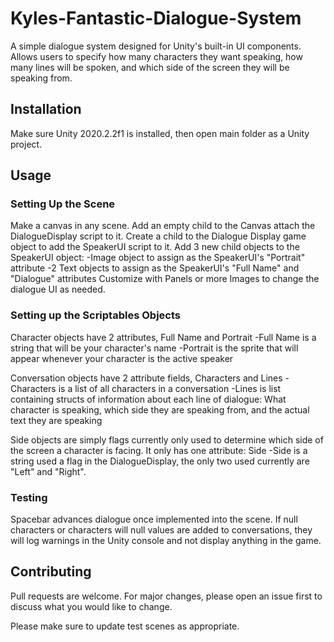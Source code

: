 # Kyles-Fantastic-Dialogue-System
A simple dialogue system designed for Unity's built-in UI components. Allows users to specify how many characters they want speaking, how many lines will be spoken, and which side of the screen they will be speaking from.
## Installation
Make sure Unity 2020.2.2f1 is installed, then open main folder as a Unity project.
## Usage
### Setting Up the Scene
Make a canvas in any scene. 
Add an empty child to the Canvas attach the DialogueDisplay script to it. 
Create a child to the Dialogue Display game object to add the SpeakerUI script to it.
Add 3 new child objects to the SpeakerUI object:
  -Image object to assign as the SpeakerUI's "Portrait" attribute
  -2 Text objects to assign as the SpeakerUI's "Full Name" and "Dialogue" attributes
Customize with Panels or more Images to change the dialogue UI as needed. 
### Setting up the Scriptables Objects
Character objects have 2 attributes, Full Name and Portrait
  -Full Name is a string that will be your character's name
  -Portrait is the sprite that will appear whenever your character is the active speaker
  
Conversation objects have 2 attribute fields, Characters and Lines
  -Characters is a list of all characters in a conversation
  -Lines is list containing structs of information about each line of dialogue: What character is speaking, which side they are speaking from, and the actual text they are speaking

Side objects are simply flags currently only used to determine which side of the screen a character is facing. It only has one attribute: Side
  -Side is a string used a flag in the DialogueDisplay, the only two used currently are "Left" and "Right".

### Testing
Spacebar advances dialogue once implemented into the scene. If null characters or characters will null values are added to conversations, they will log warnings in the Unity console and not display anything in the game. 

## Contributing
Pull requests are welcome. For major changes, please open an issue first to discuss what you would like to change.

Please make sure to update test scenes as appropriate.
